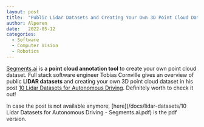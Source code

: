 ```yaml
---
layout: post
title:  "Public Lidar Datasets and Creating Your Own 3D Point Cloud Dataset"
author: Alperen
date:   2022-05-12
categories:
  - Software
  - Computer Vision
  - Robotics
---
```


[Segments.ai](https://segments.ai/) is a **point cloud annotation tool** to create your own point cloud dataset. Full stack software engineer Tobias Cornville gives an overview of public **LIDAR datasets** and creating your own 3D point cloud dataset in his post [10 Lidar Datasets for Autonomous Driving](https://segments.ai/blog/lidar-driving-datasets). Definitely worth to check it out! 

In case the post is not available anymore, [here](/docs/lidar-datasets/10 Lidar Datasets for Autonomous Driving - Segments.ai.pdf) is the pdf version.
